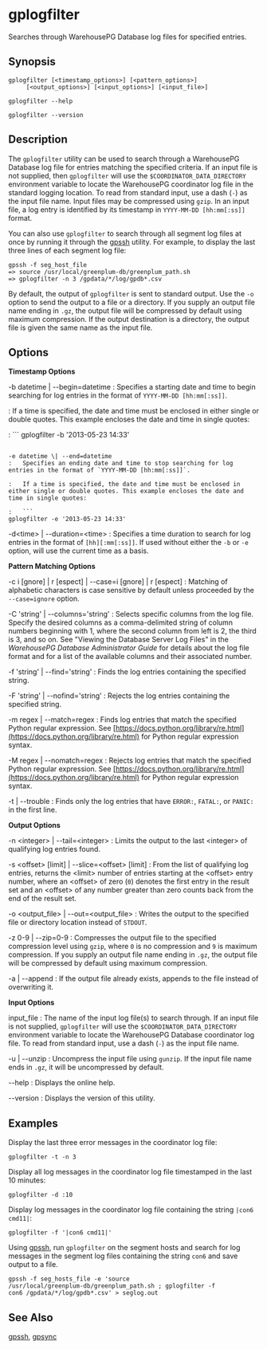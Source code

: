 # gplogfilter 

Searches through WarehousePG Database log files for specified entries.

## <a id="section2"></a>Synopsis 

```
gplogfilter [<timestamp_options>] [<pattern_options>] 
     [<output_options>] [<input_options>] [<input_file>] 

gplogfilter --help 

gplogfilter --version
```

## <a id="section3"></a>Description 

The `gplogfilter` utility can be used to search through a WarehousePG Database log file for entries matching the specified criteria. If an input file is not supplied, then `gplogfilter` will use the `$COORDINATOR_DATA_DIRECTORY` environment variable to locate the WarehousePG coordinator log file in the standard logging location. To read from standard input, use a dash \(`-`\) as the input file name. Input files may be compressed using `gzip`. In an input file, a log entry is identified by its timestamp in `YYYY-MM-DD [hh:mm[:ss]]` format.

You can also use `gplogfilter` to search through all segment log files at once by running it through the [gpssh](gpssh.html) utility. For example, to display the last three lines of each segment log file:

```
gpssh -f seg_host_file
=> source /usr/local/greenplum-db/greenplum_path.sh
=> gplogfilter -n 3 /gpdata/*/log/gpdb*.csv
```

By default, the output of `gplogfilter` is sent to standard output. Use the `-o` option to send the output to a file or a directory. If you supply an output file name ending in `.gz`, the output file will be compressed by default using maximum compression. If the output destination is a directory, the output file is given the same name as the input file.

## <a id="section4"></a>Options 

**Timestamp Options**

-b datetime \| --begin=datetime
:   Specifies a starting date and time to begin searching for log entries in the format of `YYYY-MM-DD [hh:mm[:ss]]`.

:   If a time is specified, the date and time must be enclosed in either single or double quotes. This example encloses the date and time in single quotes:

:   ```
gplogfilter -b '2013-05-23 14:33'
```

-e datetime \| --end=datetime
:   Specifies an ending date and time to stop searching for log entries in the format of `YYYY-MM-DD [hh:mm[:ss]]`.

:   If a time is specified, the date and time must be enclosed in either single or double quotes. This example encloses the date and time in single quotes:

:   ```
gplogfilter -e '2013-05-23 14:33' 
```

-d<time\> \| --duration=<time\>
:   Specifies a time duration to search for log entries in the format of `[hh][:mm[:ss]]`. If used without either the `-b` or `-e` option, will use the current time as a basis.

**Pattern Matching Options**

-c i \[gnore\] \| r \[espect\] \| --case=i \[gnore\] \| r \[espect\]
:   Matching of alphabetic characters is case sensitive by default unless proceeded by the `--case=ignore` option.

-C 'string' \| --columns='string'
:   Selects specific columns from the log file. Specify the desired columns as a comma-delimited string of column numbers beginning with 1, where the second column from left is 2, the third is 3, and so on. See "Viewing the Database Server Log Files" in the *WarehousePG Database Administrator Guide* for details about the log file format and for a list of the available columns and their associated number.

-f 'string' \| --find='string'
:   Finds the log entries containing the specified string.

-F 'string' \| --nofind='string'
:   Rejects the log entries containing the specified string.

-m regex \| --match=regex
:   Finds log entries that match the specified Python regular expression. See [https://docs.python.org/library/re.html](https://docs.python.org/library/re.html) for Python regular expression syntax.

-M regex \| --nomatch=regex
:   Rejects log entries that match the specified Python regular expression. See [https://docs.python.org/library/re.html](https://docs.python.org/library/re.html) for Python regular expression syntax.

-t \| --trouble
:   Finds only the log entries that have `ERROR:`, `FATAL:`, or `PANIC:` in the first line.

**Output Options**

-n <integer\> \| --tail=<integer\>
:   Limits the output to the last <integer\> of qualifying log entries found.

-s <offset\> \[limit\] \| --slice=<offset\> \[limit\]
:   From the list of qualifying log entries, returns the <limit\> number of entries starting at the <offset\> entry number, where an <offset\> of zero \(`0`\) denotes the first entry in the result set and an <offset\> of any number greater than zero counts back from the end of the result set.

-o <output\_file\> \| --out=<output\_file\>
:   Writes the output to the specified file or directory location instead of `STDOUT`.

-z 0-9 \| --zip=0-9
:   Compresses the output file to the specified compression level using `gzip`, where `0` is no compression and `9` is maximum compression. If you supply an output file name ending in `.gz`, the output file will be compressed by default using maximum compression.

-a \| --append
:   If the output file already exists, appends to the file instead of overwriting it.

**Input Options**

input\_file
:   The name of the input log file\(s\) to search through. If an input file is not supplied, `gplogfilter` will use the `$COORDINATOR_DATA_DIRECTORY` environment variable to locate the WarehousePG Database coordinator log file. To read from standard input, use a dash \(`-`\) as the input file name.

-u \| --unzip
:   Uncompress the input file using `gunzip`. If the input file name ends in `.gz`, it will be uncompressed by default.

--help
:   Displays the online help.

--version
:   Displays the version of this utility.

## <a id="section9"></a>Examples 

Display the last three error messages in the coordinator log file:

```
gplogfilter -t -n 3
```

Display all log messages in the coordinator log file timestamped in the last 10 minutes:

```
gplogfilter -d :10
```

Display log messages in the coordinator log file containing the string `|con6 cmd11|`:

```
gplogfilter -f '|con6 cmd11|'
```

Using [gpssh](gpssh.html), run `gplogfilter` on the segment hosts and search for log messages in the segment log files containing the string `con6` and save output to a file.

```
gpssh -f seg_hosts_file -e 'source 
/usr/local/greenplum-db/greenplum_path.sh ; gplogfilter -f 
con6 /gpdata/*/log/gpdb*.csv' > seglog.out
```

## <a id="section10"></a>See Also 

[gpssh](gpssh.html), [gpsync](gpsync.html)

